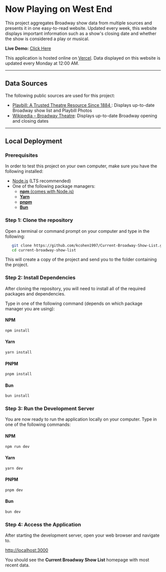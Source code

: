 # Now Playing on West End

This project aggregates Broadway show data from multiple sources and presents it in one easy-to-read website. Updated every week, this website displays important information such as a show's closing date and whether the show is considered a play or musical.

**Live Demo:** <a href="https://current-broadway-show-list.vercel.app/" target="_blank">Click Here </a>  

This application is hosted online on <a href="https://vercel.com" target="_blank">Vercel</a>. Data displayed on this website is updated every Monday at 12:00 AM. 

---

## Data Sources

The following public sources are used for this project:

- <a href="https://playbill.com/shows/broadway" target="_blank">Playbill: A Trusted Theatre Resource Since 1884 </a>: Displays up-to-date Broadway show list and Playbill Photos
- <a href="https://en.wikipedia.org/wiki/Broadway_theatre" target="_blank">Wikipedia – Broadway Theatre</a>: Displays up-to-date Broadway opening and closing dates

---

## Local Deployment

### Prerequisites

In order to test this project on your own computer, make sure you have the following installed:

- [Node.js](https://nodejs.org/) (LTS recommended)  
- One of the following package managers:
  - [**npm** (comes with Node.js)](https://www.npmjs.com/get-npm)  
  - [**Yarn**](https://classic.yarnpkg.com/en/docs/install)
  - [**pnpm**](https://pnpm.io/installation)
  - [**Bun**](https://bun.sh/)

### Step 1: Clone the repository 

Open a terminal or command prompt on your computer and type in the following:

```bash
   git clone https://github.com/kcohen1997/Current-Broadway-Show-List.git
   cd current-broadway-show-list
```

This will create a copy of the project and send you to the folder containing the project.

### Step 2: Install Dependencies

After cloning the repository, you will need to install all of the required packages and dependencies.

Type in one of the following command (depends on which package manager you are using):

#### NPM
```bash
npm install
```
#### Yarn
```bash
yarn install
```

#### PNPM
```bash
pnpm install
```
#### Bun
```bash
bun install
```

### Step 3: Run the Development Server

You are now ready to run the application locally on your computer. Type in one of the following commands:

#### NPM
```bash
npm run dev
```
#### Yarn
```bash
yarn dev
```

#### PNPM
```bash
pnpm dev
```

#### Bun
```bash
bun dev
```
### Step 4: Access the Application

After starting the development server, open your web browser and navigate to.

[http://localhost:3000](http://localhost:3000)

You should see the **Current Broadway Show List** homepage with most recent data.


